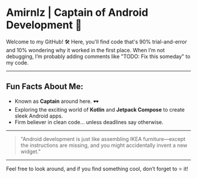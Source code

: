 # Amirnlz | Captain of Android Development 🚀

Welcome to my GitHub! 🛠️ Here, you'll find code that's 90% trial-and-error and 10% wondering why it worked in the first place. When I’m not debugging, I’m probably adding comments like "TODO: Fix this someday" to my code.

---

## Fun Facts About Me:

- Known as **Captain** around here. 🕶️  
- Exploring the exciting world of **Kotlin** and **Jetpack Compose** to create sleek Android apps.  
- Firm believer in clean code... unless deadlines say otherwise.  

---

> "Android development is just like assembling IKEA furniture—except the instructions are missing, and you might accidentally invent a new widget."  

---

Feel free to look around, and if you find something cool, don’t forget to ⭐ it!  
